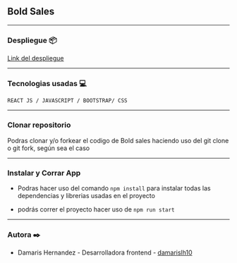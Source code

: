 
##  Bold Sales

*********************

### Despliegue 📦

[Link del despliegue](https://gestwork-bad1b.web.app/landing)


**********************
 ### Tecnologias usadas 💻

`REACT JS / JAVASCRIPT / BOOTSTRAP/ CSS`

*********************

### Clonar repositorio

Podras clonar y/o forkear el codigo de Bold sales haciendo uso del git clone o git fork, según sea el caso

*********************

### Instalar y Corrar  App

- Podras hacer uso del comando  `npm install` para instalar todas las dependencias y librerias usadas en el proyecto

- podrás correr el proyecto hacer uso de `npm run start`

**********************

### Autora ✒️
* Damaris Hernandez - Desarrolladora frontend - [damarislh10](https://github.com/damarislh10)

